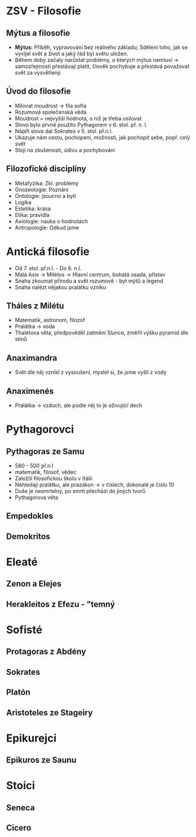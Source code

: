 # ZSV - Filosofie

## Mýtus a filosofie
- **Mýtus**: Příběh, vypravování bez reálného základu; Sdělení toho, jak se vyvíjel svět a život a jaký řád byl světu uložen.
- Během doby začaly narůstat problémy, o kterých mýtus nemluví -> samozřejmosti přestávají platit, člověk pochybuje a přestává považovat svět za vysvětlený.

## Úvod do filosofie
- Milovat moudrost -> fila sofia
- Rozumová společenská věda
- Moudrost = nejvyšší hodnota, o niž je třeba usilovat
- Slovo bylo prvně použito Pythagorem v 6. stol. př. n. l.
- Náplň slova dal Sokrates v 5. stol. př.n.l.
- Ukazuje nám cestu, pochopení, možnosti, jak pochopit sebe, popř. celý svět
- Stojí na zkušenosti, údivu a pochybování

## Filozofické disciplíny
- Metafyzika: Zkl. problémy
- Gnozeologie: Poznání
- Ontologie: jsoucno a bytí
- Logika
- Estetika: krása
- Etika: pravidla
- Axiologie: nauka o hodnotách
- Antropologie: Odkud jsme

# Antická filosofie
- Od 7. stol. př.n.l. - Do 6. n.l.
- Malá Asie -> Milétos -> Hlavní centrum, bohatá osada, přístav
- Snaha zkoumat přírodu a svět rozumově - byt mýtů a legend
- Snaha nalézt nějakou pralátku vzniku

## Tháles z Milétu
- Matematik, astronom, filozof
- Pralátka -> voda
- Thaletova věta, předpověděl zatmění Slunce, změřil výšku pyramid dle stínů

## Anaximandra
- Svět dle něj vznikl z vysoušení, myslel si, že jsme vyšli z vody

## Anaximenés
- Pralátka -> vzduch, ale podle něj to je oživující dech

# Pythagorovci
## Pythagoras ze Samu
- 580 - 500 př.n.l
- matematik, filosof, vědec
- Založili filosofickou školu v Itálii
- Nehledají pralátku, ale prazákon -> v číslech, dokonalé je číslo 10
- Duše je nesmrtelný, po smrti přechází do jiných tvorů
- Pythagorova věta
## Empedokles
## Demokritos

# Eleaté
## Zenon a Elejes
## Herakleitos z Efezu - "temný

# Sofisté
## Protagoras z Abdény
## Sokrates
## Platón
## Aristoteles ze Stageiry

# Epikurejci
## Epikuros ze Saunu

# Stoici
## Seneca
## Cicero
